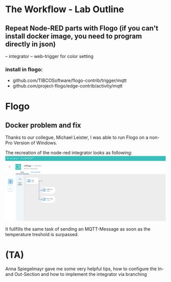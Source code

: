 # The Workflow - Lab Outline
## Repeat Node-RED parts with Flogo (if you can't install docker image, you need to program directly in json)
 – integrator
 – web-trigger for color setting
### install in flogo:
 - github.com/TIBCOSoftware/flogo-contrib/trigger/mqtt
 - github.com/project-flogo/edge-contrib/activity/mqtt
 
# Flogo

## Docker problem and fix
Thanks to our collegue, Michael Leister, I was able to run Flogo on a non-Pro Version of Windows.

The recreation of the node-red integrator looks as following:
![](https://github.com/pasci199601815/IoTMadlmayrNigl/blob/master/Lab-Exercises/Lab05/iotflogo.png)

It fullfills the same task of sending an MQTT-Message as soon as the temperature treshold is surpassed. 
# (TA) 
Anna Spiegelmayr gave me some very helpful tips, how to configure the In- and Out-Section and how to implement the integrator via branching
